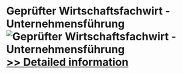 # Geprüfter Wirtschaftsfachwirt - Unternehmensführung<br />![Geprüfter Wirtschaftsfachwirt - Unternehmensführung](https://mycommerce.akamaized.net/api/pimages/P300381770/BIG/300381770.JPG)<br />[>> Detailed information](https://secure.shareit.com/shareit/product.html?productid=300381770&affiliateid=200057808)
